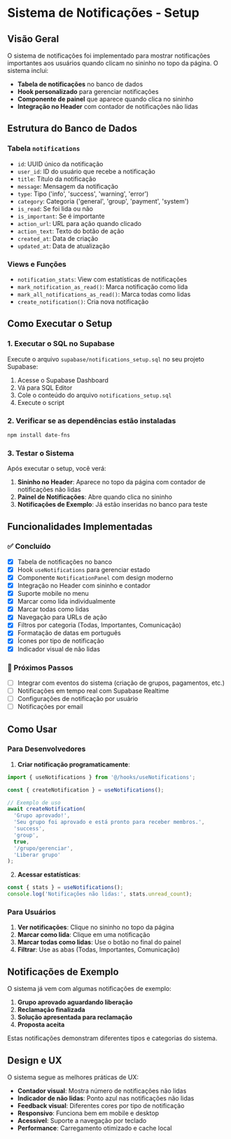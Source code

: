 # Sistema de Notificações - Setup

## Visão Geral

O sistema de notificações foi implementado para mostrar notificações importantes aos usuários quando clicam no sininho no topo da página. O sistema inclui:

- **Tabela de notificações** no banco de dados
- **Hook personalizado** para gerenciar notificações
- **Componente de painel** que aparece quando clica no sininho
- **Integração no Header** com contador de notificações não lidas

## Estrutura do Banco de Dados

### Tabela `notifications`
- `id`: UUID único da notificação
- `user_id`: ID do usuário que recebe a notificação
- `title`: Título da notificação
- `message`: Mensagem da notificação
- `type`: Tipo ('info', 'success', 'warning', 'error')
- `category`: Categoria ('general', 'group', 'payment', 'system')
- `is_read`: Se foi lida ou não
- `is_important`: Se é importante
- `action_url`: URL para ação quando clicado
- `action_text`: Texto do botão de ação
- `created_at`: Data de criação
- `updated_at`: Data de atualização

### Views e Funções
- `notification_stats`: View com estatísticas de notificações
- `mark_notification_as_read()`: Marca notificação como lida
- `mark_all_notifications_as_read()`: Marca todas como lidas
- `create_notification()`: Cria nova notificação

## Como Executar o Setup

### 1. Executar o SQL no Supabase

Execute o arquivo `supabase/notifications_setup.sql` no seu projeto Supabase:

1. Acesse o Supabase Dashboard
2. Vá para SQL Editor
3. Cole o conteúdo do arquivo `notifications_setup.sql`
4. Execute o script

### 2. Verificar se as dependências estão instaladas

```bash
npm install date-fns
```

### 3. Testar o Sistema

Após executar o setup, você verá:

1. **Sininho no Header**: Aparece no topo da página com contador de notificações não lidas
2. **Painel de Notificações**: Abre quando clica no sininho
3. **Notificações de Exemplo**: Já estão inseridas no banco para teste

## Funcionalidades Implementadas

### ✅ Concluído
- [x] Tabela de notificações no banco
- [x] Hook `useNotifications` para gerenciar estado
- [x] Componente `NotificationPanel` com design moderno
- [x] Integração no Header com sininho e contador
- [x] Suporte mobile no menu
- [x] Marcar como lida individualmente
- [x] Marcar todas como lidas
- [x] Navegação para URLs de ação
- [x] Filtros por categoria (Todas, Importantes, Comunicação)
- [x] Formatação de datas em português
- [x] Ícones por tipo de notificação
- [x] Indicador visual de não lidas

### 🔄 Próximos Passos
- [ ] Integrar com eventos do sistema (criação de grupos, pagamentos, etc.)
- [ ] Notificações em tempo real com Supabase Realtime
- [ ] Configurações de notificação por usuário
- [ ] Notificações por email

## Como Usar

### Para Desenvolvedores

1. **Criar notificação programaticamente**:
```typescript
import { useNotifications } from '@/hooks/useNotifications';

const { createNotification } = useNotifications();

// Exemplo de uso
await createNotification(
  'Grupo aprovado!',
  'Seu grupo foi aprovado e está pronto para receber membros.',
  'success',
  'group',
  true,
  '/grupo/gerenciar',
  'Liberar grupo'
);
```

2. **Acessar estatísticas**:
```typescript
const { stats } = useNotifications();
console.log('Notificações não lidas:', stats.unread_count);
```

### Para Usuários

1. **Ver notificações**: Clique no sininho no topo da página
2. **Marcar como lida**: Clique em uma notificação
3. **Marcar todas como lidas**: Use o botão no final do painel
4. **Filtrar**: Use as abas (Todas, Importantes, Comunicação)

## Notificações de Exemplo

O sistema já vem com algumas notificações de exemplo:

1. **Grupo aprovado aguardando liberação**
2. **Reclamação finalizada**
3. **Solução apresentada para reclamação**
4. **Proposta aceita**

Estas notificações demonstram diferentes tipos e categorias do sistema.

## Design e UX

O sistema segue as melhores práticas de UX:

- **Contador visual**: Mostra número de notificações não lidas
- **Indicador de não lidas**: Ponto azul nas notificações não lidas
- **Feedback visual**: Diferentes cores por tipo de notificação
- **Responsivo**: Funciona bem em mobile e desktop
- **Acessível**: Suporte a navegação por teclado
- **Performance**: Carregamento otimizado e cache local 
